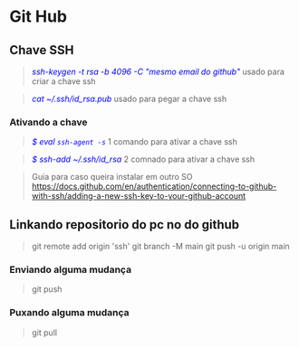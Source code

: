 # Git Hub

## Chave SSH

> <span style="color:blue">_ssh-keygen -t rsa -b 4096 -C "mesmo email do github"_</span> usado para criar a chave ssh

> <span style="color:blue">_cat ~/.ssh/id_rsa.pub_</span> usado para pegar a chave ssh

### Ativando a chave

> <span style="color:blue">_$ eval `ssh-agent -s`_</span> 1 comando para ativar a chave ssh

> <span style="color:blue">_$ ssh-add ~/.ssh/id_rsa_</span> 2 comnado para ativar a chave ssh

> Guia para caso queira instalar em outro SO https://docs.github.com/en/authentication/connecting-to-github-with-ssh/adding-a-new-ssh-key-to-your-github-account

## Linkando repositorio do pc no do github

> git remote add origin 'ssh'
> git branch -M main
> git push -u origin main

### Enviando alguma mudança

> git push

### Puxando alguma mudança

> git pull
